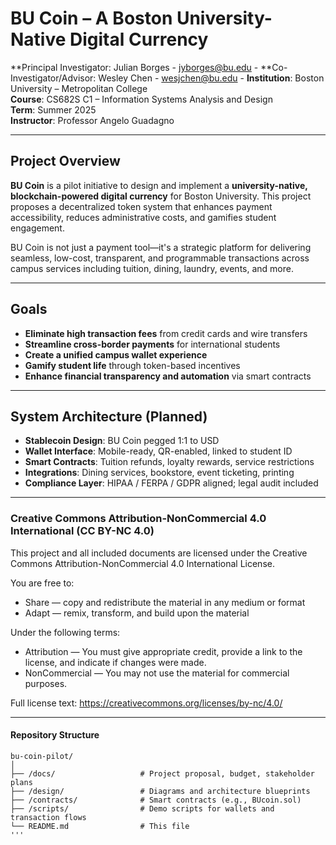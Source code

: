# BU Coin – A Boston University-Native Digital Currency

**Principal Investigator: Julian Borges - jyborges@bu.edu -
**Co-Investigator/Advisor: Wesley Chen - wesjchen@bu.edu - 
**Institution**: Boston University – Metropolitan College  
**Course**: CS682S C1 – Information Systems Analysis and Design  
**Term**: Summer 2025  
**Instructor**: Professor Angelo Guadagno

---

## Project Overview

**BU Coin** is a pilot initiative to design and implement a **university-native, blockchain-powered digital currency** for Boston University. This project proposes a decentralized token system that enhances payment accessibility, reduces administrative costs, and gamifies student engagement.

BU Coin is not just a payment tool—it's a strategic platform for delivering seamless, low-cost, transparent, and programmable transactions across campus services including tuition, dining, laundry, events, and more.

---

## Goals

- **Eliminate high transaction fees** from credit cards and wire transfers
- **Streamline cross-border payments** for international students
- **Create a unified campus wallet experience**
- **Gamify student life** through token-based incentives
- **Enhance financial transparency and automation** via smart contracts

---

## System Architecture (Planned)

- **Stablecoin Design**: BU Coin pegged 1:1 to USD
- **Wallet Interface**: Mobile-ready, QR-enabled, linked to student ID
- **Smart Contracts**: Tuition refunds, loyalty rewards, service restrictions
- **Integrations**: Dining services, bookstore, event ticketing, printing
- **Compliance Layer**: HIPAA / FERPA / GDPR aligned; legal audit included

---
### Creative Commons Attribution-NonCommercial 4.0 International (CC BY-NC 4.0)

This project and all included documents are licensed under the Creative Commons Attribution-NonCommercial 4.0 International License.

You are free to:
- Share — copy and redistribute the material in any medium or format
- Adapt — remix, transform, and build upon the material

Under the following terms:
- Attribution — You must give appropriate credit, provide a link to the license, and indicate if changes were made.
- NonCommercial — You may not use the material for commercial purposes.

Full license text: https://creativecommons.org/licenses/by-nc/4.0/

---
#### Repository Structure

```plaintext
bu-coin-pilot/
│
├── /docs/                   # Project proposal, budget, stakeholder plans
├── /design/                 # Diagrams and architecture blueprints
├── /contracts/              # Smart contracts (e.g., BUcoin.sol)
├── /scripts/                # Demo scripts for wallets and transaction flows
└── README.md                # This file
'''
